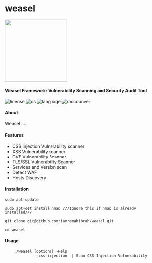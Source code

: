 # weasel
<img src="https://user-images.githubusercontent.com/50782324/124796357-bf547a00-df59-11eb-93c6-ecdcdc07756e.png" width="200">

#### Weasel Framework: Vulnerability Scanning and Security Audit Tool

![license](https://img.shields.io/github/license/mashape/apistatus.svg)
![os](https://img.shields.io/badge/OS-Linux-yellow.svg)
![language](https://img.shields.io/badge/bash-5.1.4(1)%2B-blue.svg)
![raccoonver](https://img.shields.io/badge/version-0.1-lightgrey.svg)
#### About
Weasel ....

#### Features

- CSS Injection Vulnerability scanner
- XSS Vulnerability scanner
- CVE Vulnerability Scanner
- TLS/SSL Vulnerability Scanner
- Services and Version scan
- Detect WAF
- Hosts Discovery

#### Installation
```
sudo apt update
```
```
sudo apt-get install nmap ///Ignore this if nmap is already installed///
```
```
git clone git@github.com:iamramahibrah/weasel.git
```
```
cd weasel
```

#### Usage

````
    ./weasel [options] -Help
             --css-injection  | Scan CSS Injection Vulnerability
````

